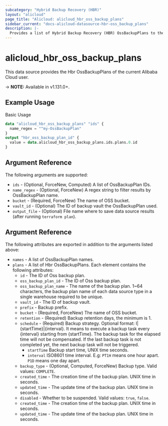```yaml
---
subcategory: "Hybrid Backup Recovery (HBR)"
layout: "alicloud"
page_title: "Alicloud: alicloud_hbr_oss_backup_plans"
sidebar_current: "docs-alicloud-datasource-hbr-oss_backup_plans"
description: |-
  Provides a list of Hybrid Backup Recovery (HBR) OssBackupPlans to the user.
---
```


# alicloud\_hbr\_oss\_backup\_plans

This data source provides the Hbr OssBackupPlans of the current Alibaba Cloud user.

-> **NOTE:** Available in v1.131.0+.

## Example Usage

Basic Usage

```terraform
data "alicloud_hbr_oss_backup_plans" "ids" {
  name_regex = "^my-OssBackupPlan"
}
output "hbr_oss_backup_plan_id" {
  value = data.alicloud_hbr_oss_backup_plans.ids.plans.0.id
}
```

## Argument Reference

The following arguments are supported:

* `ids` - (Optional, ForceNew, Computed)  A list of OssBackupPlan IDs.
* `name_regex` - (Optional, ForceNew) A regex string to filter results by OssBackupPlan name.
* `bucket` - (Required, ForceNew) The name of OSS bucket.
* `vault_id` - (Optional) The ID of backup vault the OssBackupPlan used.
* `output_file` - (Optional) File name where to save data source results (after running `terraform plan`).

## Argument Reference

The following attributes are exported in addition to the arguments listed above:

* `names` - A list of OssBackupPlan names.
* `plans` - A list of Hbr OssBackupPlans. Each element contains the following attributes:
    * `id` - The ID of Oss backup plan.
    * `oss_backup_plan_id` - The ID of Oss backup plan.
    * `oss_backup_plan_name` - The name of the backup plan. 1~64 characters, the backup plan name of each data source type in a single warehouse required to be unique.
    * `vault_id` - The ID of backup vault.
    * `prefix` - Backup prefix.
    * `bucket` - (Required, ForceNew) The name of OSS bucket.
    * `retention` - (Required) Backup retention days, the minimum is 1.
    * `schedule` - (Required) Backup strategy. Optional format: I|{startTime}|{interval}. It means to execute a backup task every {interval} starting from {startTime}. The backup task for the elapsed time will not be compensated. If the last backup task is not completed yet, the next backup task will not be triggered.
        * `startTime` Backup start time, UNIX time seconds.
        * `interval` ISO8601 time interval. E.g: `PT1H` means one hour apart. `P1D` means one day apart.
    * `backup_type` - (Optional, Computed, ForceNew) Backup type. Valid values: `COMPLETE`.
    * `created_time` - The creation time of the backup plan. UNIX time in seconds.
    * `updated_time` - The update time of the backup plan. UNIX time in seconds.
    * `disabled` - Whether to be suspended. Valid values: `true`, `false`.
    * `created_time` - The creation time of the backup plan. UNIX time in seconds.
    * `updated_time` - The update time of the backup plan. UNIX time in seconds.
